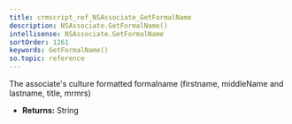 ```yaml
---
title: crmscript_ref_NSAssociate_GetFormalName
description: NSAssociate.GetFormalName()
intellisense: NSAssociate.GetFormalName
sortOrder: 1261
keywords: GetFormalName()
so.topic: reference
---
```



The associate's culture formatted formalname (firstname, middleName and lastname, title, mrmrs)



* **Returns:** String


